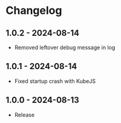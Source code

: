 # Changelog

## 1.0.2 - 2024-08-14
- Removed leftover debug message in log 

## 1.0.1 - 2024-08-14
- Fixed startup crash with KubeJS

## 1.0.0 - 2024-08-13
- Release
